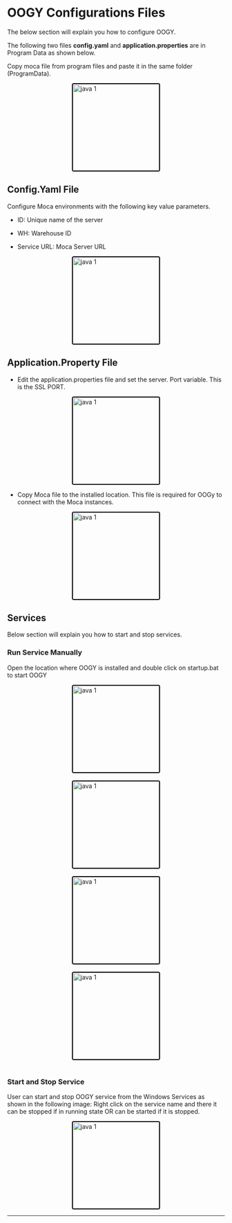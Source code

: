 # OOGY Configurations Files

The below section will explain you how to configure OOGY.

The following two files **config.yaml** and **application.properties** are in Program Data as shown below.

Copy moca file from program files and paste it in the same folder (ProgramData).

<div style="text-align: left;">
     <img src="./assets/Config.png"
       alt="java 1"
       style="height: 200px; margin: auto; display: block; cursor: zoom-in;
              border: 2px solid #000000; border-radius: 4px;"
       onclick="this.style.height='400px'; this.style.cursor='zoom-out';"
       ondblclick="this.style.height='200px'; this.style.cursor='zoom-in';">
    </div>

## Config.Yaml File

Configure Moca environments with the following key value parameters.

- ID: Unique name of the server

- WH: Warehouse ID 

- Service URL: Moca Server URL

<div style="text-align: left;">
     <img src="./assets/config-file.png"
       alt="java 1"
       style="height: 200px; margin: auto; display: block; cursor: zoom-in;
              border: 2px solid #000000; border-radius: 4px;"
       onclick="this.style.height='400px'; this.style.cursor='zoom-out';"
       ondblclick="this.style.height='200px'; this.style.cursor='zoom-in';">
    </div>

## Application.Property File

- Edit the application.properties file and set the server. Port variable. This is the SSL PORT.

<div style="text-align: left;">
     <img src="./assets/app.yaml.png"
       alt="java 1"
       style="height: 200px; margin: auto; display: block; cursor: zoom-in;
              border: 2px solid #000000; border-radius: 4px;"
       onclick="this.style.height='400px'; this.style.cursor='zoom-out';"
       ondblclick="this.style.height='200px'; this.style.cursor='zoom-in';">
    </div>

- Copy Moca file to the installed location. This file is required for OOGy to connect with the Moca instances.

<div style="text-align: left;">
     <img src="./assets/moca-core.png"
       alt="java 1"
       style="height: 200px; margin: auto; display: block; cursor: zoom-in;
              border: 2px solid #000000; border-radius: 4px;"
       onclick="this.style.height='400px'; this.style.cursor='zoom-out';"
       ondblclick="this.style.height='200px'; this.style.cursor='zoom-in';">
     </div>

## Services

Below section will explain you how to start and stop services. 

### Run Service Manually ## 

Open the location where OOGY is installed and double click on startup.bat to start OOGY

<div style="text-align: left;">
     <img src="./assets/start-upbat.png"
       alt="java 1"
       style="height: 200px; margin: auto; display: block; cursor: zoom-in;
              border: 2px solid #000000; border-radius: 4px;"
       onclick="this.style.height='400px'; this.style.cursor='zoom-out';"
       ondblclick="this.style.height='200px'; this.style.cursor='zoom-in';">
    </div>
    <br>
    

<div style="text-align: left;">
     <img src="./assets/run-manually2.png"
       alt="java 1"
       style="height: 200px; margin: auto; display: block; cursor: zoom-in;
              border: 2px solid #000000; border-radius: 4px;"
       onclick="this.style.height='400px'; this.style.cursor='zoom-out';"
       ondblclick="this.style.height='200px'; this.style.cursor='zoom-in';">
    </div>
    <br>

<div style="text-align: left;">
     <img src="./assets/run-manually3.png"
       alt="java 1"
       style="height: 200px; margin: auto; display: block; cursor: zoom-in;
              border: 2px solid #000000; border-radius: 4px;"
       onclick="this.style.height='400px'; this.style.cursor='zoom-out';"
       ondblclick="this.style.height='200px'; this.style.cursor='zoom-in';">
    </div>
    <br>

<div style="text-align: left;">
     <img src="./assets/run-manually4.png"
       alt="java 1"
       style="height: 200px; margin: auto; display: block; cursor: zoom-in;
              border: 2px solid #000000; border-radius: 4px;"
       onclick="this.style.height='400px'; this.style.cursor='zoom-out';"
       ondblclick="this.style.height='200px'; this.style.cursor='zoom-in';">
    </div>
    <br>

### Start and Stop Service

User can start and stop OOGY service from the Windows Services as shown in the following image: Right click on the service name and there it can be stopped if in running state OR can be started if it is stopped.

<div style="text-align: left;">
     <img src="./assets/start-stop.png"
       alt="java 1"
       style="height: 200px; margin: auto; display: block; cursor: zoom-in;
              border: 2px solid #000000; border-radius: 4px;"
       onclick="this.style.height='400px'; this.style.cursor='zoom-out';"
       ondblclick="this.style.height='200px'; this.style.cursor='zoom-in';">
    </div>
    

---
<br>